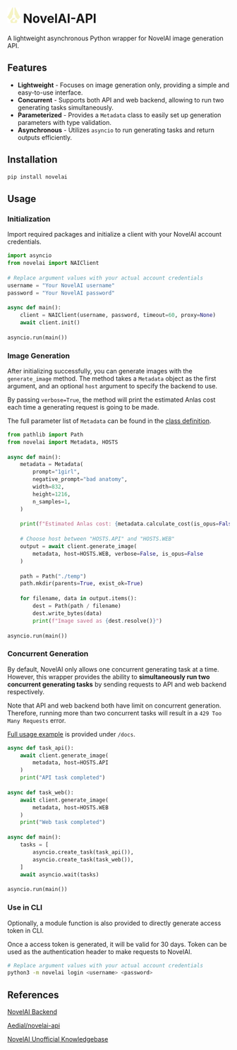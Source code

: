 # <img src="https://raw.githubusercontent.com/HanaokaYuzu/NovelAI-API/master/docs/img/novelai-logo.svg" height="35px" alt="NovelAI Icon"/> NovelAI-API

A lightweight asynchronous Python wrapper for NovelAI image generation API.

## Features

- **Lightweight** - Focuses on image generation only, providing a simple and easy-to-use interface.
- **Concurrent** - Supports both API and web backend, allowing to run two generating tasks simultaneously.
- **Parameterized** - Provides a `Metadata` class to easily set up generation parameters with type validation.
- **Asynchronous** - Utilizes `asyncio` to run generating tasks and return outputs efficiently.

## Installation

```sh
pip install novelai
```

## Usage

### Initialization

Import required packages and initialize a client with your NovelAI account credentials.

```python
import asyncio
from novelai import NAIClient

# Replace argument values with your actual account credentials
username = "Your NovelAI username"
password = "Your NovelAI password"

async def main():
    client = NAIClient(username, password, timeout=60, proxy=None)
    await client.init()

asyncio.run(main())
```

### Image Generation

After initializing successfully, you can generate images with the `generate_image` method. The method takes a `Metadata` object as the first argument, and an optional `host` argument to specify the backend to use.

By passing `verbose=True`, the method will print the estimated Anlas cost each time a generating request is going to be made.

The full parameter list of `Metadata` can be found in the [class definition](https://github.com/HanaokaYuzu/NovelAI-API/blob/master/src/novelai/metadata.py).

```python
from pathlib import Path
from novelai import Metadata, HOSTS

async def main():
    metadata = Metadata(
        prompt="1girl",
        negative_prompt="bad anatomy",
        width=832,
        height=1216,
        n_samples=1,
    )

    print(f"Estimated Anlas cost: {metadata.calculate_cost(is_opus=False)}")

    # Choose host between "HOSTS.API" and "HOSTS.WEB"
    output = await client.generate_image(
        metadata, host=HOSTS.WEB, verbose=False, is_opus=False
    )

    path = Path("./temp")
    path.mkdir(parents=True, exist_ok=True)

    for filename, data in output.items():
        dest = Path(path / filename)
        dest.write_bytes(data)
        print(f"Image saved as {dest.resolve()}")

asyncio.run(main())
```

### Concurrent Generation

By default, NovelAI only allows one concurrent generating task at a time. However, this wrapper provides the ability to **simultaneously run two concurrent generating tasks** by sending requests to API and web backend respectively.

Note that API and web backend both have limit on concurrent generation. Therefore, running more than two concurrent tasks will result in a `429 Too Many Requests` error.

[Full usage example](https://github.com/HanaokaYuzu/NovelAI-API/blob/master/docs/concurrent_generation.py) is provided under `/docs`.

```python
async def task_api():
    await client.generate_image(
        metadata, host=HOSTS.API
    )
    print("API task completed")

async def task_web():
    await client.generate_image(
        metadata, host=HOSTS.WEB
    )
    print("Web task completed")

async def main():
    tasks = [
        asyncio.create_task(task_api()),
        asyncio.create_task(task_web()),
    ]
    await asyncio.wait(tasks)

asyncio.run(main())
```

### Use in CLI

Optionally, a module function is also provided to directly generate access token in CLI.

Once a access token is generated, it will be valid for 30 days. Token can be used as the authentication header to make requests to NovelAI.

```sh
# Replace argument values with your actual account credentials
python3 -m novelai login <username> <password>
```

## References

[NovelAI Backend](https://api.novelai.net/docs)

[Aedial/novelai-api](https://github.com/Aedial/novelai-api)

[NovelAI Unofficial Knowledgebase](https://naidb.miraheze.org/wiki/Using_the_API)
